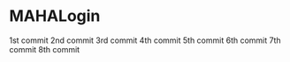 # MAHALogin
1st  commit
2nd commit
3rd commit 
4th commit 
5th commit
6th commit
7th commit
8th commit

